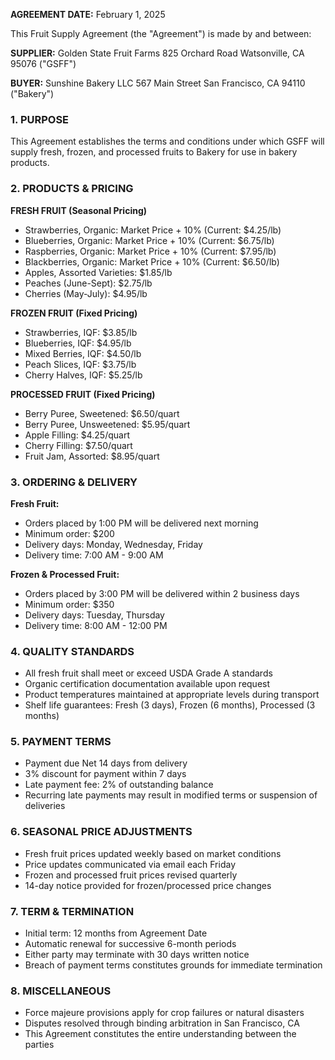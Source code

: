 **AGREEMENT DATE:** February 1, 2025

This Fruit Supply Agreement (the "Agreement") is made by and between:

**SUPPLIER:**
Golden State Fruit Farms
825 Orchard Road
Watsonville, CA 95076
("GSFF")

**BUYER:**
Sunshine Bakery LLC
567 Main Street
San Francisco, CA 94110
("Bakery")

### 1. PURPOSE
This Agreement establishes the terms and conditions under which GSFF will supply fresh, frozen, and processed fruits to Bakery for use in bakery products.

### 2. PRODUCTS & PRICING

**FRESH FRUIT (Seasonal Pricing)**
- Strawberries, Organic: Market Price + 10% (Current: $4.25/lb)
- Blueberries, Organic: Market Price + 10% (Current: $6.75/lb)
- Raspberries, Organic: Market Price + 10% (Current: $7.95/lb)
- Blackberries, Organic: Market Price + 10% (Current: $6.50/lb)
- Apples, Assorted Varieties: $1.85/lb
- Peaches (June-Sept): $2.75/lb
- Cherries (May-July): $4.95/lb

**FROZEN FRUIT (Fixed Pricing)**
- Strawberries, IQF: $3.85/lb
- Blueberries, IQF: $4.95/lb
- Mixed Berries, IQF: $4.50/lb
- Peach Slices, IQF: $3.75/lb
- Cherry Halves, IQF: $5.25/lb

**PROCESSED FRUIT (Fixed Pricing)**
- Berry Puree, Sweetened: $6.50/quart
- Berry Puree, Unsweetened: $5.95/quart
- Apple Filling: $4.25/quart
- Cherry Filling: $7.50/quart
- Fruit Jam, Assorted: $8.95/quart

### 3. ORDERING & DELIVERY

**Fresh Fruit:**
- Orders placed by 1:00 PM will be delivered next morning
- Minimum order: $200
- Delivery days: Monday, Wednesday, Friday
- Delivery time: 7:00 AM - 9:00 AM

**Frozen & Processed Fruit:**
- Orders placed by 3:00 PM will be delivered within 2 business days
- Minimum order: $350
- Delivery days: Tuesday, Thursday
- Delivery time: 8:00 AM - 12:00 PM

### 4. QUALITY STANDARDS
- All fresh fruit shall meet or exceed USDA Grade A standards
- Organic certification documentation available upon request
- Product temperatures maintained at appropriate levels during transport
- Shelf life guarantees: Fresh (3 days), Frozen (6 months), Processed (3 months)

### 5. PAYMENT TERMS
- Payment due Net 14 days from delivery
- 3% discount for payment within 7 days
- Late payment fee: 2% of outstanding balance
- Recurring late payments may result in modified terms or suspension of deliveries

### 6. SEASONAL PRICE ADJUSTMENTS
- Fresh fruit prices updated weekly based on market conditions
- Price updates communicated via email each Friday
- Frozen and processed fruit prices revised quarterly
- 14-day notice provided for frozen/processed price changes

### 7. TERM & TERMINATION
- Initial term: 12 months from Agreement Date
- Automatic renewal for successive 6-month periods
- Either party may terminate with 30 days written notice
- Breach of payment terms constitutes grounds for immediate termination

### 8. MISCELLANEOUS
- Force majeure provisions apply for crop failures or natural disasters
- Disputes resolved through binding arbitration in San Francisco, CA
- This Agreement constitutes the entire understanding between the parties
